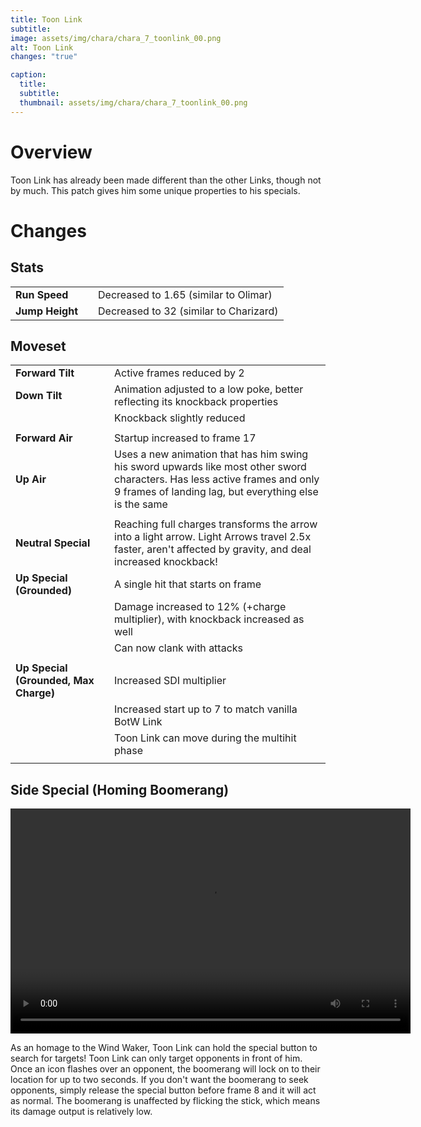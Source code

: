 ```yaml
---
title: Toon Link
subtitle: 
image: assets/img/chara/chara_7_toonlink_00.png
alt: Toon Link
changes: "true"

caption:
  title:
  subtitle: 
  thumbnail: assets/img/chara/chara_7_toonlink_00.png
---
```



# Overview 

Toon Link has already been made different than the other Links, though not by much. This patch gives him some unique properties to his specials.

# Changes

## Stats

| |  |  |
| :----------- | :-----: | ----------- |
| **Run Speed** | | Decreased to 1.65 (similar to Olimar)  |
| **Jump Height** | | Decreased to 32 (similar to Charizard)  |


## Moveset

| |  |  |
| :----------- | :-----: | ----------- |
| **Forward Tilt** | | Active frames reduced by 2 |
| **Down Tilt** | | Animation adjusted to a low poke, better reflecting its knockback properties |
|  |  | Knockback slightly reduced |
|  |  |  |
| **Forward Air** | | Startup increased to frame 17 |
| **Up Air** | | Uses a new animation that has him swing his sword upwards like most other sword characters. Has less active frames and only 9 frames of landing lag, but everything else is the same |
|  |  |  |
| **Neutral Special** | | Reaching full charges transforms the arrow into a light arrow. Light Arrows travel 2.5x faster, aren't affected by gravity, and deal increased knockback! |
| **Up Special (Grounded)** | | A single hit that starts on frame  |
|  |  | Damage increased to 12% (+charge multiplier), with knockback increased as well |
|  |  | Can now clank with attacks |
|  |  |  |
| **Up Special (Grounded, Max Charge)** | | Increased SDI multiplier |
|  |  | Increased start up to 7 to match vanilla BotW Link |
|  |  | Toon Link can move during the multihit phase |
|  |  |  |

## Side Special (Homing Boomerang)

<video src="https://csharpm7.github.io/Ultimate14/assets/img/videos/toonlink_specials.mp4" width="640" height="360" controls></video>

As an homage to the Wind Waker, Toon Link can hold the special button to search for targets! Toon Link can only target opponents in front of him. Once an icon flashes over an opponent, the boomerang will lock on to their location for up to two seconds. If you don't want the boomerang to seek opponents, simply release the special button before frame 8 and it will act as normal. The boomerang is unaffected by flicking the stick, which means its damage output is relatively low.
